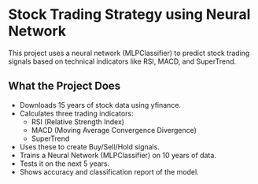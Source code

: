 # Stock Trading Strategy using Neural Network

This project uses a neural network (MLPClassifier) to predict stock trading signals based on technical indicators like RSI, MACD, and SuperTrend.


##  What the Project Does

- Downloads 15 years of stock data using yfinance.
- Calculates three trading indicators:
  - RSI (Relative Strength Index)
  - MACD (Moving Average Convergence Divergence)
  - SuperTrend
- Uses these to create Buy/Sell/Hold signals.
- Trains a Neural Network (MLPClassifier) on 10 years of data.
- Tests it on the next 5 years.
- Shows accuracy and classification report of the model.


